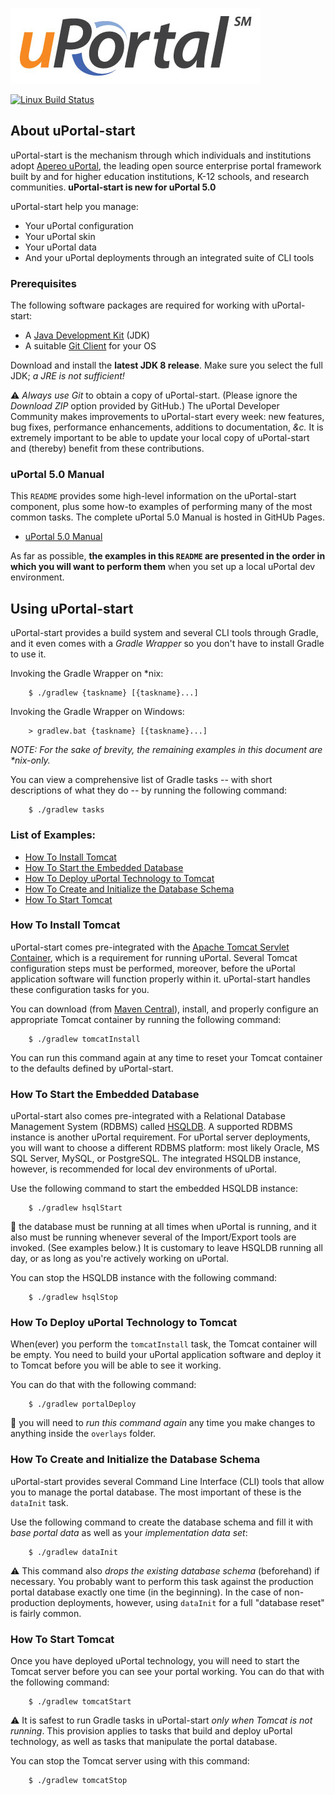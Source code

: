 ![uPortal logo](docs/images/uPortal-logo.jpg)

[![Linux Build Status](https://travis-ci.org/Jasig/uPortal-start.svg?branch=master)](https://travis-ci.org/Jasig/uPortal-start)

## About uPortal-start

uPortal-start is the mechanism through which individuals and institutions adopt [Apereo uPortal][],
the leading open source enterprise portal framework built by and for higher education institutions,
K-12 schools, and research communities.  **uPortal-start is new for uPortal 5.0**

uPortal-start help you manage:

  - Your uPortal configuration
  - Your uPortal skin
  - Your uPortal data
  - And your uPortal deployments through an integrated suite of CLI tools

### Prerequisites

The following software packages are required for working with uPortal-start:

  - A [Java Development Kit][] (JDK)
  - A suitable [Git Client][] for your OS

Download and install the **latest JDK 8 release**.  Make sure you select the full JDK;  _a JRE is
not sufficient!_

:warning: _Always use Git_ to obtain a copy of uPortal-start.  (Please ignore the _Download ZIP_
option provided by GitHub.)  The uPortal Developer Community makes improvements to uPortal-start
every week:  new features, bug fixes, performance enhancements, additions to documentation, _&c._
It is extremely important to be able to update your local copy of uPortal-start and (thereby)
benefit from these contributions.

### uPortal 5.0 Manual

This `README` provides some high-level information on the uPortal-start component, plus some how-to
examples of performing many of the most common tasks.  The complete uPortal 5.0 Manual is hosted in
GitHUb Pages.

  - [uPortal 5.0 Manual][]

As far as possible, **the examples in this `README` are presented in the order in which you will
want to perform them** when you set up a local uPortal dev environment.

## Using uPortal-start

uPortal-start provides a build system and several CLI tools through Gradle, and it even comes with a
_Gradle Wrapper_ so you don't have to install Gradle to use it.

Invoking the Gradle Wrapper on \*nix:

```console
    $ ./gradlew {taskname} [{taskname}...]
```

Invoking the Gradle Wrapper on Windows:

```console
    > gradlew.bat {taskname} [{taskname}...]
```

_NOTE:  For the sake of brevity, the remaining examples in this document are \*nix-only._

You can view a comprehensive list of Gradle tasks -- with short descriptions of what they do -- by
running the following command:

```console
    $ ./gradlew tasks
```

### List of Examples:

  - [How To Install Tomcat](#how-to-install-tomcat)
  - [How To Start the Embedded Database](#how-to-start-the-embedded-database)
  - [How To Deploy uPortal Technology to Tomcat](#how-to-deploy-uportal-technology-to-tomcat)
  - [How To Create and Initialize the Database Schema](#how-to-create-and-initialize-the-database-schema)
  - [How To Start Tomcat](#how-to-start-tomcat)

### How To Install Tomcat

uPortal-start comes pre-integrated with the [Apache Tomcat Servlet Container][], which is a
requirement for running uPortal.  Several Tomcat configuration steps must be performed, moreover,
before the uPortal application software will function properly within it.  uPortal-start handles
these configuration tasks for you.

You can download (from [Maven Central][]), install, and properly configure an appropriate Tomcat
container by running the following command:

```console
    $ ./gradlew tomcatInstall
```

You can run this command again at any time to reset your Tomcat container to the defaults defined
by uPortal-start.

### How To Start the Embedded Database

uPortal-start also comes pre-integrated with a Relational Database Management System (RDBMS) called
[HSQLDB][].  A supported RDBMS instance is another uPortal requirement.  For uPortal server
deployments, you will want to choose a different RDBMS platform:  most likely Oracle, MS SQL
Server, MySQL, or PostgreSQL.  The integrated HSQLDB instance, however, is recommended for local
dev environments of uPortal.

Use the following command to start the embedded HSQLDB instance:

```console
    $ ./gradlew hsqlStart
```

:notebook:  the database must be running at all times when uPortal is running, and it also must be
running whenever several of the Import/Export tools are invoked.  (See examples below.)  It is
customary to leave HSQLDB running all day, or as long as you're actively working on uPortal.

You can stop the HSQLDB instance with the following command:

```console
    $ ./gradlew hsqlStop
```

### How To Deploy uPortal Technology to Tomcat

When(ever) you perform the `tomcatInstall` task, the Tomcat container will be empty.  You need to
build your uPortal application software and deploy it to Tomcat before you will be able to see it
working.

You can do that with the following command:

```console
    $ ./gradlew portalDeploy
```

:notebook:  you will need to _run this command again_ any time you make changes to anything inside
the `overlays` folder.

### How To Create and Initialize the Database Schema

uPortal-start provides several Command Line Interface (CLI) tools that allow you to manage the
portal database.  The most important of these is the `dataInit` task.

Use the following command to create the database schema and fill it with _base portal data_ as well
as your _implementation data set_:

```console
    $ ./gradlew dataInit
```

:warning:  This command also _drops the existing database schema_ (beforehand) if necessary.
You probably want to perform this task against the production portal database exactly one time (in
the beginning).  In the case of non-production deployments, however, using `dataInit` for a full
"database reset" is fairly common.

### How To Start Tomcat

Once you have deployed uPortal technology, you will need to start the Tomcat server before you can
see your portal working.  You can do that with the following command:

```console
    $ ./gradlew tomcatStart
```

:warning:  It is safest to run Gradle tasks in uPortal-start _only when Tomcat is not running_.
This provision applies to tasks that build and deploy uPortal technology, as well as tasks that
manipulate the portal database.

You can stop the Tomcat server using with this command:

```console
    $ ./gradlew tomcatStop
```

[Apereo uPortal]: https://www.apereo.org/projects/uportal
[uPortal 5.0 Manual]: https://jasig.github.io/uPortal
[Java Development Kit]: http://www.oracle.com/technetwork/java/javase/downloads/index.html
[Git Client]: https://git-scm.com/downloads
[Apache Tomcat Servlet Container]: https://tomcat.apache.org/
[Maven Central]: https://search.maven.org/
[HSQLDB]: http://hsqldb.org/
